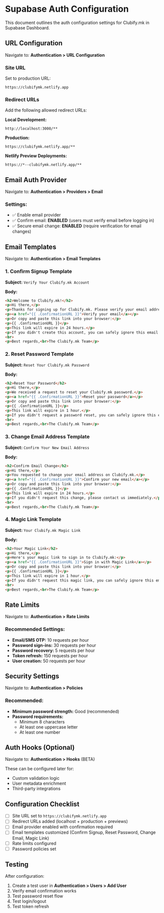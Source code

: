 # Supabase Auth Configuration

This document outlines the auth configuration settings for Clubify.mk in Supabase Dashboard.

## URL Configuration

Navigate to: **Authentication > URL Configuration**

### Site URL
Set to production URL:
```
https://clubifymk.netlify.app
```

### Redirect URLs
Add the following allowed redirect URLs:

**Local Development:**
```
http://localhost:3000/**
```

**Production:**
```
https://clubifymk.netlify.app/**
```

**Netlify Preview Deployments:**
```
https://*--clubifymk.netlify.app/**
```

## Email Auth Provider

Navigate to: **Authentication > Providers > Email**

### Settings:
- ✅ Enable email provider
- ✅ Confirm email: **ENABLED** (users must verify email before logging in)
- ✅ Secure email change: **ENABLED** (require verification for email changes)

## Email Templates

Navigate to: **Authentication > Email Templates**

### 1. Confirm Signup Template

**Subject:** `Verify Your Clubify.mk Account`

**Body:**
```html
<h2>Welcome to Clubify.mk!</h2>
<p>Hi there,</p>
<p>Thanks for signing up for Clubify.mk. Please verify your email address to complete your registration.</p>
<p><a href="{{ .ConfirmationURL }}">Verify your email</a></p>
<p>Or copy and paste this link into your browser:</p>
<p>{{ .ConfirmationURL }}</p>
<p>This link will expire in 24 hours.</p>
<p>If you didn't create this account, you can safely ignore this email.</p>
<br>
<p>Best regards,<br>The Clubify.mk Team</p>
```

### 2. Reset Password Template

**Subject:** `Reset Your Clubify.mk Password`

**Body:**
```html
<h2>Reset Your Password</h2>
<p>Hi there,</p>
<p>We received a request to reset your Clubify.mk password.</p>
<p><a href="{{ .ConfirmationURL }}">Reset your password</a></p>
<p>Or copy and paste this link into your browser:</p>
<p>{{ .ConfirmationURL }}</p>
<p>This link will expire in 1 hour.</p>
<p>If you didn't request a password reset, you can safely ignore this email. Your password will not be changed.</p>
<br>
<p>Best regards,<br>The Clubify.mk Team</p>
```

### 3. Change Email Address Template

**Subject:** `Confirm Your New Email Address`

**Body:**
```html
<h2>Confirm Email Change</h2>
<p>Hi there,</p>
<p>You requested to change your email address on Clubify.mk.</p>
<p><a href="{{ .ConfirmationURL }}">Confirm your new email</a></p>
<p>Or copy and paste this link into your browser:</p>
<p>{{ .ConfirmationURL }}</p>
<p>This link will expire in 24 hours.</p>
<p>If you didn't request this change, please contact us immediately.</p>
<br>
<p>Best regards,<br>The Clubify.mk Team</p>
```

### 4. Magic Link Template

**Subject:** `Your Clubify.mk Magic Link`

**Body:**
```html
<h2>Your Magic Link</h2>
<p>Hi there,</p>
<p>Here's your magic link to sign in to Clubify.mk:</p>
<p><a href="{{ .ConfirmationURL }}">Sign in with Magic Link</a></p>
<p>Or copy and paste this link into your browser:</p>
<p>{{ .ConfirmationURL }}</p>
<p>This link will expire in 1 hour.</p>
<p>If you didn't request this magic link, you can safely ignore this email.</p>
<br>
<p>Best regards,<br>The Clubify.mk Team</p>
```

## Rate Limits

Navigate to: **Authentication > Rate Limits**

### Recommended Settings:
- **Email/SMS OTP:** 10 requests per hour
- **Password sign-ins:** 30 requests per hour
- **Password recovery:** 5 requests per hour
- **Token refresh:** 150 requests per hour
- **User creation:** 50 requests per hour

## Security Settings

Navigate to: **Authentication > Policies**

### Recommended:
- **Minimum password strength:** Good (recommended)
- **Password requirements:**
  - Minimum 8 characters
  - At least one uppercase letter
  - At least one number

## Auth Hooks (Optional)

Navigate to: **Authentication > Hooks** (BETA)

These can be configured later for:
- Custom validation logic
- User metadata enrichment
- Third-party integrations

## Configuration Checklist

- [ ] Site URL set to `https://clubifymk.netlify.app`
- [ ] Redirect URLs added (localhost + production + previews)
- [ ] Email provider enabled with confirmation required
- [ ] Email templates customized (Confirm Signup, Reset Password, Change Email, Magic Link)
- [ ] Rate limits configured
- [ ] Password policies set

## Testing

After configuration:
1. Create a test user in **Authentication > Users > Add User**
2. Verify email confirmation works
3. Test password reset flow
4. Test login/logout
5. Test token refresh
